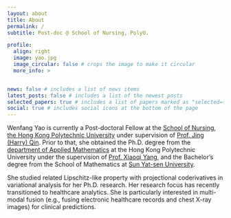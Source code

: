 ```yaml
---
layout: about
title: About
permalink: /
subtitle: Post-doc @ School of Nursing, PolyU.

profile:
  align: right
  image: yao.jpg
  image_circular: false # crops the image to make it circular
  more_info: >


news: false # includes a list of news items
latest_posts: false # includes a list of the newest posts
selected_papers: true # includes a list of papers marked as "selected={true}"
social: true # includes social icons at the bottom of the page
---
```


Wenfang Yao is currently a Post-doctoral Fellow at the [School of Nursing](https://www.polyu.edu.hk/sn/), [the Hong Kong Polytechnic University](https://www.polyu.edu.hk/) under supervision of [Prof. Jing (Harry) Qin](https://www.polyu.edu.hk/en/sn/people/academic-staff/prof-harry-qin/). Prior to that, she obtained the Ph.D. degree from the [department of Applied Mathematics](https://www.polyu.edu.hk/ama/) at the Hong Kong Polytechnic University under the supervision of [Prof. Xiaoqi Yang](https://www.polyu.edu.hk/en/ama/people/academic-staff/prof-yang--xiaoqi/), and the Bachelor’s degree from the School of Mathematics at [Sun Yat-sen University](https://www.sysu.edu.cn/).

She studied related Lipschitz-like property with projectional coderivatives in variational analysis for her Ph.D. research. Her research focus has recently transitioned to healthcare analytics. She is particularly interested in multi-modal fusion (e.g., fusing electronic healthcare records and chest X-ray images) for clinical predictions.
